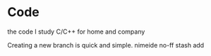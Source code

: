 Code
====

the code I study C/C++ for home and company

Creating a new branch is quick and simple.
nimeide no-ff
stash add
